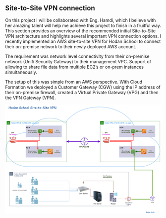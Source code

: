 ## Site-to-Site VPN connection

On this project I will be collaborated with Eng. Hamdi, which I believe with her amazing talent will help me achieve this project to finish in a fruitful way. This section provides an overview of the recommended initial Site-to-Site VPN architecture and highlights several important VPN connection options. I recently implemented an AWS site-to-site VPN for Hodan School to connect their on-premise network to their newly deployed AWS account.

The requirement was network level connectivity from their on-premise network (Unifi Security Gateway) to their management VPC. Support of allowing to share file data from multiple EC2’s or on-prem instances simultaneously.

The setup of this was simple from an AWS perspective. With Cloud Formation we deployed a Customer Gateway (CGW) using the IP address of their on-premise firewall, created a Virtual Private Gateway (VPG) and then the VPN Gateway (VPN).

![Hodan School](https://github.com/MoRoble/AWS-Projects/blob/main/Site-to-Site/600-Hodan-School-S2S.png)
